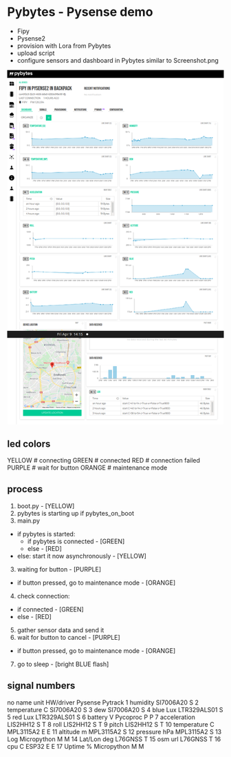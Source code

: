 # Pybytes - Pysense demo
- Fipy
- Pysense2
- provision with Lora from Pybytes
- upload script
- configure sensors and dashboard in Pybytes similar to Screenshot.png

![Pybytes dashboard](Screenshot.png)

## led colors
YELLOW # connecting
GREEN  # connected
RED    # connection failed
PURPLE # wait for button
ORANGE # maintenance mode

## process
1. boot.py                                    - [YELLOW]
2. pybytes is starting up if pybytes_on_boot
3. main.py
  - if pybytes is started:
    - if pybytes is connected                 - [GREEN]
    - else                                    - [RED]
  - else: start it now asynchronously         - [YELLOW]
3. waiting for button                         - [PURPLE]
  - if button pressed, go to maintenance mode - [ORANGE]
4. check connection:
  - if connected                              - [GREEN]
  - else                                      - [RED]
5. gather sensor data and send it
6. wait for button to cancel                  - [PURPLE]
- if button pressed, go to maintenance mode - [ORANGE]
7. go to sleep                                - [bright BLUE flash]

## signal numbers
no name         unit HW/driver   Pysense Pytrack
 1 humidity          SI7006A20   S
 2 temperature  C    SI7006A20   S
 3 dew               SI7006A20   S
 4 blue         Lux  LTR329ALS01 S
 5 red          Lux  LTR329ALS01 S
 6 battery      V    Pycoproc    P       P
 7 acceleration      LIS2HH12    S       T
 8 roll              LIS2HH12    S       T
 9 pitch             LIS2HH12    S       T
10 temperature  C    MPL3115A2   E       E
11 altitude     m    MPL3115A2   S
12 pressure     hPa  MPL3115A2   S
13 Log               Micropython M       M
14 Lat/Lon      deg  L76GNSS             T
15 osm          url  L76GNSS             T
16 cpu          C    ESP32       E       E
17 Uptime       %    Micropython M       M
